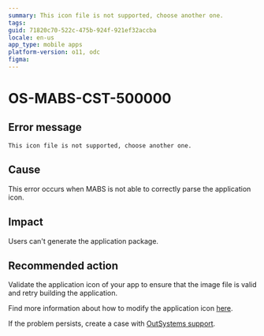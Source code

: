 ```yaml
---
summary: This icon file is not supported, choose another one.
tags:
guid: 71820c70-522c-475b-924f-921ef32accba
locale: en-us
app_type: mobile apps
platform-version: o11, odc
figma:
---
```


# OS-MABS-CST-500000

## Error message

`This icon file is not supported, choose another one.`

## Cause

This error occurs when MABS is not able to correctly parse the application icon.

## Impact

Users can't generate the application package.

## Recommended action
Validate the application icon of your app to ensure that the image file is valid and retry building the application.

Find more information about how to modify the application icon [here](https://success.outsystems.com/Documentation/11/Delivering_Mobile_Apps/Customize_Your_Mobile_App/Modify_the_App_Icon).

If the problem persists, create a case with [OutSystems support](https://www.outsystems.com/support/portal/open-support-case?ErrorCode=OS-MABS-CST-50000).
